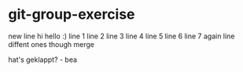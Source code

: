 # git-group-exercise
new line
hi hello :) 
line 1
line 2
line 3
line 4
line 5
line 6
line 7
again
line
diffent
ones
though
merge

hat's geklappt? - bea